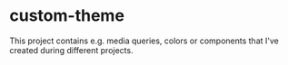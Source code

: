 # custom-theme
This project contains e.g. media queries, colors or components that I've created during different projects.
